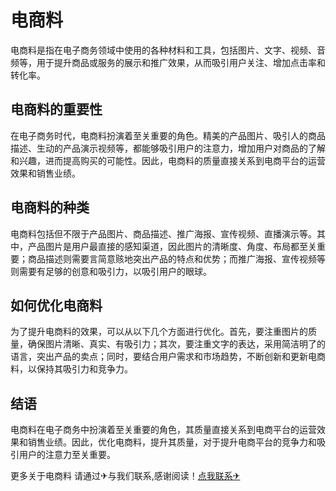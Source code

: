 # 电商料

电商料是指在电子商务领域中使用的各种材料和工具，包括图片、文字、视频、音频等，用于提升商品或服务的展示和推广效果，从而吸引用户关注、增加点击率和转化率。

## 电商料的重要性

在电子商务时代，电商料扮演着至关重要的角色。精美的产品图片、吸引人的商品描述、生动的产品演示视频等，都能够吸引用户的注意力，增加用户对商品的了解和兴趣，进而提高购买的可能性。因此，电商料的质量直接关系到电商平台的运营效果和销售业绩。

## 电商料的种类

电商料包括但不限于产品图片、商品描述、推广海报、宣传视频、直播演示等。其中，产品图片是用户最直接的感知渠道，因此图片的清晰度、角度、布局都至关重要；商品描述则需要言简意赅地突出产品的特点和优势；而推广海报、宣传视频等则需要有足够的创意和吸引力，以吸引用户的眼球。

## 如何优化电商料

为了提升电商料的效果，可以从以下几个方面进行优化。首先，要注重图片的质量，确保图片清晰、真实、有吸引力；其次，要注重文字的表达，采用简洁明了的语言，突出产品的卖点；同时，要结合用户需求和市场趋势，不断创新和更新电商料，以保持其吸引力和竞争力。

## 结语

电商料在电子商务中扮演着至关重要的角色，其质量直接关系到电商平台的运营效果和销售业绩。因此，优化电商料，提升其质量，对于提升电商平台的竞争力和吸引用户的注意力至关重要。

更多关于电商料 请通过✈与我们联系,感谢阅读！[点我联系✈](https://wap.k02.cc)